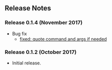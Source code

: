 ﻿## Release Notes

### Release 0.1.4 (November 2017)

* Bug fix
  * [fixed: quote command and args if needed](https://github.com/sony/cdp-lib/pull/2)

### Release 0.1.2 (October 2017)

* Initial release.

